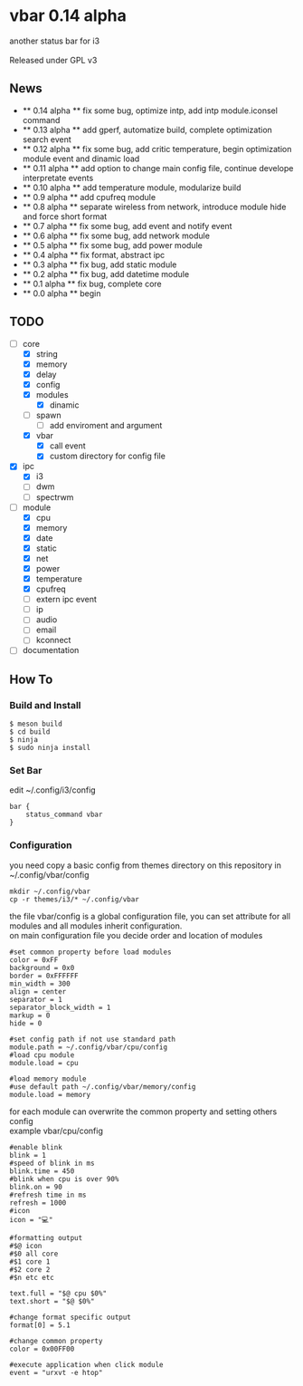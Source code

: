 # vbar 0.14 alpha
another status bar for i3</br>
</br>
Released under GPL v3

## News
* ** 0.14 alpha ** fix some bug, optimize intp, add intp module.iconsel command</br>
* ** 0.13 alpha ** add gperf, automatize build, complete optimization search event</br>
* ** 0.12 alpha ** fix some bug, add critic temperature, begin optimization module event and dinamic load</br>
* ** 0.11 alpha ** add option to change main config file, continue develope interpretate events </br>
* ** 0.10 alpha ** add temperature module, modularize build</br>
* ** 0.9  alpha ** add cpufreq module</br>
* ** 0.8  alpha ** separate wireless from network, introduce module hide and force short format</br>
* ** 0.7  alpha ** fix some bug, add event and notify event</br>
* ** 0.6  alpha ** fix some bug, add network module</br>
* ** 0.5  alpha ** fix some bug, add power module</br>
* ** 0.4  alpha ** fix format, abstract ipc</br>
* ** 0.3  alpha ** fix bug, add static module</br>
* ** 0.2  alpha ** fix bug, add datetime module</br>
* ** 0.1  alpha ** fix bug, complete core</br>
* ** 0.0  alpha ** begin

## TODO
- [ ] core
	- [X] string
	- [X] memory
	- [X] delay
	- [X] config
	- [X] modules
		- [X] dinamic
	- [ ] spawn
		- [ ] add enviroment and argument
	- [X] vbar
		- [X] call event
		- [X] custom directory for config file
- [X] ipc
	- [X] i3
	- [ ] dwm
	- [ ] spectrwm
- [ ] module
	- [X] cpu
	- [X] memory
	- [X] date
	- [X] static
	- [X] net
	- [X] power
	- [X] temperature
	- [X] cpufreq
	- [ ] extern ipc event
	- [ ] ip
	- [ ] audio
	- [ ] email
	- [ ] kconnect
- [ ] documentation

## How To

### Build and Install
```
$ meson build
$ cd build
$ ninja
$ sudo ninja install
```

### Set Bar
edit ~/.config/i3/config
```
bar {
	status_command vbar
}
```

### Configuration
you need copy a basic config from themes directory on this repository in ~/.config/vbar/config</br>
```
mkdir ~/.config/vbar
cp -r themes/i3/* ~/.config/vbar
```

the file vbar/config is a global configuration file, you can set attribute for all modules and all modules inherit configuration.</br>
on main configuration file you decide order and location of modules

```
#set common property before load modules
color = 0xFF
background = 0x0
border = 0xFFFFFF
min_width = 300
align = center
separator = 1
separator_block_width = 1
markup = 0
hide = 0

#set config path if not use standard path
module.path = ~/.config/vbar/cpu/config
#load cpu module
module.load = cpu

#load memory module
#use default path ~/.config/vbar/memory/config
module.load = memory

```

for each module can overwrite the common property and setting others config</br>
example vbar/cpu/config
```
#enable blink
blink = 1
#speed of blink in ms
blink.time = 450
#blink when cpu is over 90%
blink.on = 90
#refresh time in ms
refresh = 1000
#icon 
icon = "💻"

#formatting output
#$@ icon 
#$0 all core
#$1 core 1
#$2 core 2
#$n etc etc

text.full = "$@ cpu $0%"
text.short = "$@ $0%"

#change format specific output
format[0] = 5.1

#change common property
color = 0x00FF00

#execute application when click module
event = "urxvt -e htop"

```
